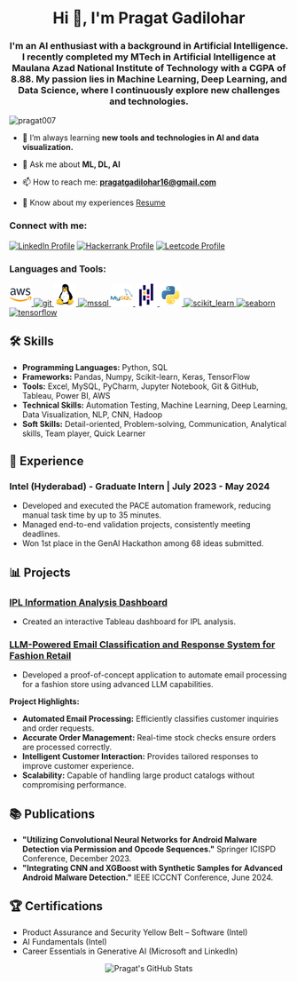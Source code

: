 <h1 align="center">Hi 👋, I'm Pragat Gadilohar</h1>
<h3 align="center">I'm an AI enthusiast with a background in Artificial Intelligence. I recently completed my MTech in Artificial Intelligence at Maulana Azad National Institute of Technology with a CGPA of 8.88. My passion lies in Machine Learning, Deep Learning, and Data Science, where I continuously explore new challenges and technologies.</h3>

<p align="left"> <img src="https://komarev.com/ghpvc/?username=pragat007&label=Profile%20views&color=0e75b6&style=flat" alt="pragat007" /> </p>

- 🌱 I’m always learning **new tools and technologies in AI and data visualization.**

- 💬 Ask me about **ML, DL, AI**

- 📫 How to reach me: **pragatgadilohar16@gmail.com**

- 📄 Know about my experiences [Resume](https://drive.google.com/file/d/1E8zgNkZinwsMz9JViWt3V-_lM0b7sJRa/view?usp=sharing)

<h3 align="left">Connect with me:</h3>
<p align="left">
<a href="https://linkedin.com/in/pragat-gadilohar-67b45a1a9/" target="blank"><img align="center" src="https://raw.githubusercontent.com/rahuldkjain/github-profile-readme-generator/master/src/images/icons/Social/linked-in-alt.svg" alt="LinkedIn Profile" height="30" width="40" /></a>
<a href="https://www.hackerrank.com/pragatgadilohar1" target="blank"><img align="center" src="https://raw.githubusercontent.com/rahuldkjain/github-profile-readme-generator/master/src/images/icons/Social/hackerrank.svg" alt="Hackerrank Profile" height="30" width="40" /></a>
<a href="https://leetcode.com/u/pragatgadilohar16/" target="blank"><img align="center" src="https://raw.githubusercontent.com/rahuldkjain/github-profile-readme-generator/master/src/images/icons/Social/leet-code.svg" alt="Leetcode Profile" height="30" width="40" /></a>
</p>

<h3 align="left">Languages and Tools:</h3>
<p align="left">
  <a href="https://aws.amazon.com" target="_blank" rel="noreferrer">
    <img src="https://raw.githubusercontent.com/devicons/devicon/master/icons/amazonwebservices/amazonwebservices-original-wordmark.svg" alt="aws" width="40" height="40"/>
  </a>
  <a href="https://git-scm.com/" target="_blank" rel="noreferrer">
    <img src="https://www.vectorlogo.zone/logos/git-scm/git-scm-icon.svg" alt="git" width="40" height="40"/>
  </a>
  <a href="https://www.linux.org/" target="_blank" rel="noreferrer">
    <img src="https://raw.githubusercontent.com/devicons/devicon/master/icons/linux/linux-original.svg" alt="linux" width="40" height="40"/>
  </a>
  <a href="https://www.microsoft.com/en-us/sql-server" target="_blank" rel="noreferrer">
    <img src="https://www.svgrepo.com/show/303229/microsoft-sql-server-logo.svg" alt="mssql" width="40" height="40"/>
  </a>
  <a href="https://www.mysql.com/" target="_blank" rel="noreferrer">
    <img src="https://raw.githubusercontent.com/devicons/devicon/master/icons/mysql/mysql-original-wordmark.svg" alt="mysql" width="40" height="40"/>
  </a>
  <a href="https://pandas.pydata.org/" target="_blank" rel="noreferrer">
    <img src="https://raw.githubusercontent.com/devicons/devicon/2ae2a900d2f041da66e950e4d48052658d850630/icons/pandas/pandas-original.svg" alt="pandas" width="40" height="40"/>
  </a>
  <a href="https://www.python.org" target="_blank" rel="noreferrer">
    <img src="https://raw.githubusercontent.com/devicons/devicon/master/icons/python/python-original.svg" alt="python" width="40" height="40"/>
  </a>
  <a href="https://scikit-learn.org/" target="_blank" rel="noreferrer">
    <img src="https://upload.wikimedia.org/wikipedia/commons/0/05/Scikit_learn_logo_small.svg" alt="scikit_learn" width="40" height="40"/>
  </a>
  <a href="https://seaborn.pydata.org/" target="_blank" rel="noreferrer">
    <img src="https://seaborn.pydata.org/_images/logo-mark-lightbg.svg" alt="seaborn" width="40" height="40"/>
  </a>
  <a href="https://www.tensorflow.org" target="_blank" rel="noreferrer">
    <img src="https://www.vectorlogo.zone/logos/tensorflow/tensorflow-icon.svg" alt="tensorflow" width="40" height="40"/>
  </a>
</p>

## 🛠️ Skills

- **Programming Languages:** Python, SQL
- **Frameworks:** Pandas, Numpy, Scikit-learn, Keras, TensorFlow
- **Tools:** Excel, MySQL, PyCharm, Jupyter Notebook, Git & GitHub, Tableau, Power BI, AWS
- **Technical Skills:** Automation Testing, Machine Learning, Deep Learning, Data Visualization, NLP, CNN, Hadoop
- **Soft Skills:** Detail-oriented, Problem-solving, Communication, Analytical skills, Team player, Quick Learner

## 💼 Experience

### Intel (Hyderabad) - Graduate Intern | July 2023 - May 2024
- Developed and executed the PACE automation framework, reducing manual task time by up to 35 minutes.
- Managed end-to-end validation projects, consistently meeting deadlines.
- Won 1st place in the GenAI Hackathon among 68 ideas submitted.

## 📊 Projects

### [IPL Information Analysis Dashboard](https://public.tableau.com/app/profile/pragat.gadilohar2706/viz/IPLInformationAnalysis/Dashboard1)
- Created an interactive Tableau dashboard for IPL analysis.

### [LLM-Powered Email Classification and Response System for Fashion Retail](https://github.com/Pragat007/LLM-Powered_Email_Classification_and_Response_System_for_Fashion_Retail)
- Developed a proof-of-concept application to automate email processing for a fashion store using advanced LLM capabilities.

**Project Highlights:**
- **Automated Email Processing:** Efficiently classifies customer inquiries and order requests.
- **Accurate Order Management:** Real-time stock checks ensure orders are processed correctly.
- **Intelligent Customer Interaction:** Provides tailored responses to improve customer experience.
- **Scalability:** Capable of handling large product catalogs without compromising performance.

## 📚 Publications

- **"Utilizing Convolutional Neural Networks for Android Malware Detection via Permission and Opcode Sequences."** Springer ICISPD Conference, December 2023.
- **"Integrating CNN and XGBoost with Synthetic Samples for Advanced Android Malware Detection."** IEEE ICCCNT Conference, June 2024.

## 🏆 Certifications

- Product Assurance and Security Yellow Belt – Software (Intel)
- AI Fundamentals (Intel)
- Career Essentials in Generative AI (Microsoft and LinkedIn)

<p align="center">
  <img src="https://github-readme-stats.vercel.app/api?username=pragat007&show_icons=true&theme=radical" alt="Pragat's GitHub Stats" />
</p>



